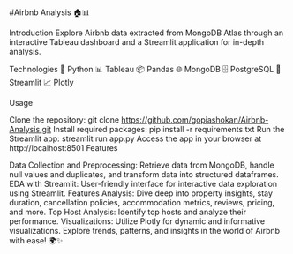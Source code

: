 #Airbnb Analysis 🏠📊

Introduction
Explore Airbnb data extracted from MongoDB Atlas through an interactive Tableau dashboard and a Streamlit application for in-depth analysis.

Technologies
🐍 Python
📊 Tableau
📦 Pandas
🌐 MongoDB
🗄️ PostgreSQL
🚀 Streamlit
📈 Plotly

Usage

Clone the repository: git clone https://github.com/gopiashokan/Airbnb-Analysis.git
Install required packages: pip install -r requirements.txt
Run the Streamlit app: streamlit run app.py
Access the app in your browser at http://localhost:8501
Features

Data Collection and Preprocessing: Retrieve data from MongoDB, handle null values and duplicates, and transform data into structured dataframes.
EDA with Streamlit: User-friendly interface for interactive data exploration using Streamlit.
Features Analysis: Dive deep into property insights, stay duration, cancellation policies, accommodation metrics, reviews, pricing, and more.
Top Host Analysis: Identify top hosts and analyze their performance.
Visualizations: Utilize Plotly for dynamic and informative visualizations.
Explore trends, patterns, and insights in the world of Airbnb with ease! 🌍✨

